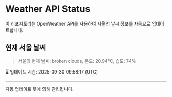 
# Weather API Status

이 리포지토리는 OpenWeather API를 사용하여 서울의 날씨 정보를 자동으로 업데이트합니다.

## 현재 서울 날씨
> 서울의 현재 날씨: broken clouds, 온도: 20.94°C, 습도: 74%

⏳ 업데이트 시간: 2025-09-30 09:58:17 (UTC)

---
자동 업데이트 봇에 의해 관리됩니다.
